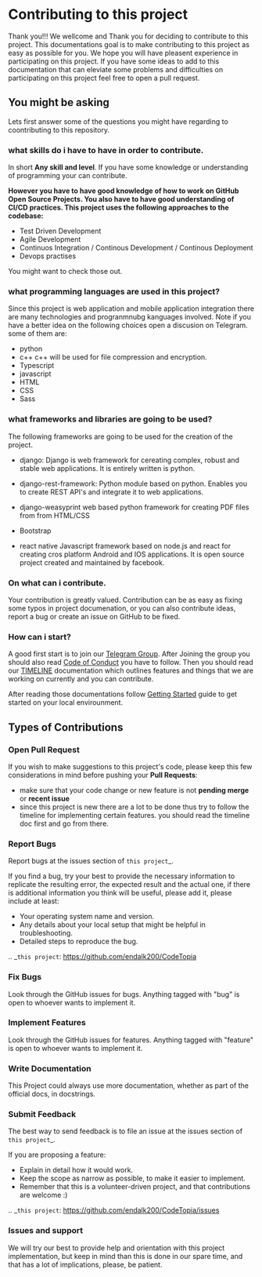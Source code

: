 # Contributing to this project

Thank you!!! We wellcome and Thank you for deciding to contribute to this project. This documentations goal is to make contributing to this project as easy as possible for you. We hope you will have pleasent experience in participating on this project. If you have some ideas to add to this documentation that can eleviate some problems and difficulties on participating on this project feel free to open a pull request.

## You might be asking

Lets first answer some of the questions you might have regarding to coontributing to this repository.

### what skills do i have to have in order to contribute.

In short **Any skill and level**. If you have some knowledge or understanding of programming your can contribute.

 **However you have to have good knowledge of how to work on GitHub Open Source Projects. You also have to have good understanding of CI/CD practices. This project uses the following approaches to the codebase:**

* Test Driven Development
* Agile Development
* Continuos Integration / Continous Development / Continous Deployment
* Devops practises

You might want to check those out.

### what programming languages are used in this project?

Since this project is web application and mobile application integration there are many technologies and progranmnubg kanguages involved. 
Note if you have a better idea on the following choices open a discusion on Telegram. some of them are:

* python
* c++
c++ will be used for file compression and encryption.
* Typescript
* javascript
* HTML
* CSS
* Sass

### what frameworks and libraries are going to be used?

The following frameworks are going to be used for the creation of the project.

* django:
Django is web framework for cereating complex, robust and stable web applications. It is entirely written is python.

* django-rest-framework:
Python module based on python. Enables you to create REST API's and integrate it to web applications.
  
* django-weasyprint
web based python framework for creating PDF files from from HTML/CSS

* Bootstrap

* react native
Javascript framework based on node.js and react for creating cros platform Android and IOS applications. It is open source project created and maintained by facebook.

### On what can i contribute.
Your contribution is greatly valued. Contribution can be as easy as fixing some typos in project documenation, or you can also contribute ideas, report a bug or create an issue on GitHub to be fixed.

### How can i start?

A good first start is to join our [Telegram Group](https://t.me/CodeTopia). After Joining the group you should also read [Code of Conduct](https://github.com/endalk200/CodeTopia/docs/CODE_OF_CONDUCT.md) you have to follow. Then you should read our [TIMELINE](https://github.com/endalk200/CodeTopia/docs/TIMELINE.md) documentation which outlines features and things that we are working on currently and you can contribute.

After reading those documentations follow [Getting Started](https://github.com/endalk200/CodeTopia/docs/getting_started.md) guide to get started on your local envirounment.

## Types of Contributions

### Open Pull Request

If you wish to make suggestions to this project's code, please keep this few considerations in mind before pushing your **Pull Requests**:

* make sure that your code change or new feature is not **pending merge** or **recent issue**
* since this project is new there are a lot to be done thus try to follow the timeline for implementing certain features. you should read the timeline doc first and go from there.

### Report Bugs

Report bugs at the issues section of `this project`_.

If you find a bug, try your best to provide the necessary information to replicate the resulting error, the expected result and the actual one, if there is additional information you think will be useful, please add it, please include at least:

* Your operating system name and version.
* Any details about your local setup that might be helpful in troubleshooting.
* Detailed steps to reproduce the bug.

.. _`this project`: https://github.com/endalk200/CodeTopia

### Fix Bugs

Look through the GitHub issues for bugs. Anything tagged with "bug" is open to whoever wants to implement it.

### Implement Features

Look through the GitHub issues for features. Anything tagged with "feature" is open to whoever wants to implement it.

### Write Documentation

This Project could always use more documentation, whether as part of the official docs, in docstrings.

### Submit Feedback

The best way to send feedback is to file an issue at the issues section of `this project`_.

If you are proposing a feature:

* Explain in detail how it would work.
* Keep the scope as narrow as possible, to make it easier to implement.
* Remember that this is a volunteer-driven project, and that contributions are welcome :)

.. _`this project`: https://github.com/endalk200/CodeTopia/issues

### Issues and support

We will try our best to provide help and orientation with this project implementation, but keep in mind than this is done in our spare time, and that has a lot of implications, please, be patient.
